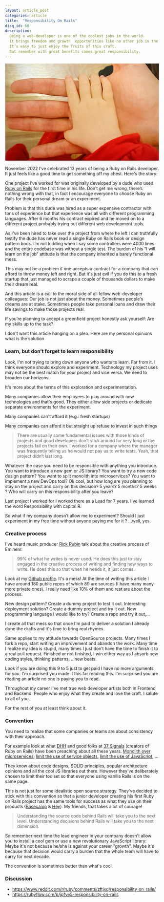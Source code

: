 ```yaml
---
layout: article_post
categories: article
title:  "Responsibility On Rails"
disq_id: 60
description:
  Being a web-developer is one of the coolest jobs in the world.
  It brings freedom and growth  opportunities like no other job in the world.
  It’s easy to just enjoy the fruits of this craft.
  But remember with great benefits comes great responsibility.
---
```


![](https://raw.githubusercontent.com/equivalent/equivalent.github.io/master/assets/2022/responsibility.jpeg)

November 2022 I’ve celebrated 13 years of being a Ruby on Rails developer. It just feels like a good time to get something off my chest. Here's the story:

One project I’ve worked for was originally developed by a dude who used [Ruby on Rails](https://rubyonrails.org/) for the first time in his life. Don’t get me wrong, there’s nothing wrong with that, in fact I encourage everyone to choose Ruby on Rails for their personal dream or an experiment.

Problem is that this dude was hired as a super expensive contractor with tons of experience but that experience was all with different programming languages. After 6 months his contract expired and he moved on to a different  project probably trying out different web development tools.

As I've been hired to take over the project from where he left I can truthfully testify the dude has never read a single Ruby on Rails book or design pattern book. I’m not kidding when I say some controllers were 4000 lines and the entire codebase was without a single test. The burden of his “I will learn on the job” attitude is that the company inherited a barely functional mess.

This may not be a problem if one accepts a contract for a company that can afford to throw money left and right. But it's just evil if you do this to a fresh startup that just managed to scrape a couple of thousands dollars to make their dream real.

And this article is a call to the moral side of all fellow web-developer colleagues: Our job is not just about the money. Sometimes people's dreams are at stake. Sometimes people take personal loans and draw their life savings to make those projects real.

If you’re planning to accept a greenfield project honestly ask yourself: Are my skills up to the task?

I don't want this article hanging on a plea. Here are my personal opinions what is the solution


### Learn, but don’t forget to learn responsibility

Look, I'm not trying to bring down anyone who wants to learn. Far from it. I think everyone should explore and experiment. Technology my project uses may not be the best match for your project and vice versa. We need to broaden our horizons.

It's more about the terms of this exploration and experimentation.

Many companies allow their employees to play around with new technologies and that's good. They either allow side projects or dedicate separate environments for the experiment.

Many companies can't afford it (e.g.: fresh startups)

Many companies can afford it but straight up refuse to invest in such things

> There are usually some fundamental issues with those kinds of projects and good developers don’t stick around for very long or the projects fail on their own. I worked for a company where the manager was frequently telling us he would not pay us to write tests. Yeah, that project didn’t last long.

Whatever the case you need to be responsible with anything you introduce. You want to introduce a new gem or JS library? You want to try a new code design pattern? You want to split monolith into microservices? You want to implement a new DevOps tool? Ok cool, but how long are you planning to stay on the project and carry on this decision? 5 years? 5 months? 5 weeks ? Who will carry on this  responsibility after you leave?

Last project I worked for I worked there as a Lead for 7 years. I've learned the word Responsibility with capital R.

So what if my company doesn’t allow me to experiment? Should I just experiment in my free time without anyone paying me for it ? ...well, yes.

### Creative process

I've heard music producer [Rick Rubin](https://en.wikipedia.org/wiki/Rick_Rubin) talk about the creative process of Eminem:

> 99% of what he writes is never used. He does this just to stay engaged in the creative process of writing and finding new ways to write. He does this so that when he needs it, it just comes.

Look at my [Github profile](https://github.com/equivalent?tab=repositories). It's a mess! At the time of writing this article I have around 180 public repos of which 89 are sources (I have many many more private ones). I  really need like 10% of them and rest are about the process.

New design pattern? Create a dummy project to test it out. Interesting deployment solution? Create a dummy project and try it out. New programming language I would like to try? Create a repo and try it out,...

I create all that mess so that once I'm paid to deliver a solution I already done the drafts and it's time to bring real rhymes.

Same applies to my attitude towards OpenSource projects. Many times I fork a repo, start writing an improvement and abandon the work. Many time I realize my idea is stupid, many times I just don’t have the time to finish it to a real pull request. Finished or not finished, I win either way as I absorb new coding styles, thinking patterns, …new beats.

Look if you are doing this 9 to 5 just to get paid I have no more arguments for you. I'm surprised you made it this far reading this. I'm surprised you are reading an article no one is paying you to read.

Throughout my career I've met true web developer artists both in Frontend and Backend. People who enjoy what they create and love the craft. I salute to all of you.

For the rest of you at least think about it.

### Convention

You need to realize that some companies or teams are about consistency with their approach.

For example look at what [DHH](https://dhh.dk/) and good folks at [37 Signals](https://dev.37signals.com/) (creators of Ruby on Rails) have been preaching about all these years. [Monolith over microservices](https://m.signalvnoise.com/the-majestic-monolith/), [limit the use of service objects](https://dev.37signals.com/vanilla-rails-is-plenty/), [limit the use of JavaScript](https://hotwired.dev/), ...

They know about code designs, SOLID principles, popular architecture opinions and all the cool JS libraries out there. However they've deliberately chosen to limit their toolset so that everyone using vanilla Rails is on the same page.

This is not just for some idealistic open source strategy. They've decided to stick with this convention so that a junior developer creating his first Ruby on Rails project has the same tools for success as what they use on their products ([Basecamp](https://basecamp.com/) & [Hey](https://www.hey.com/)). My friends, that takes a lot of courage!

> Understanding the source code behind Rails will take you to the next level. Understanding decisions behind Rails will take you to the next dimension.

So remember next time the lead engineer in your company doesn't allow you to install a cool gem or use a new revolutionary JavaScript library: Maybe it's not because he/she is against your career "growth". Maybe it's because that decision would carry a burden that the whole team will have to carry for next decade.

The convention is sometimes better than what's cool.



### Discussion

* <https://www.reddit.com/r/ruby/comments/zftjxq/responsibility_on_rails/>
* <https://rubyflow.com/p/jpfve5-responsibility-on-rails>
